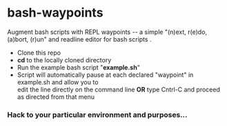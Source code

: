 # bash-waypoints
Augment bash scripts with REPL waypoints -- a simple "(n)ext, r(e)do, (a)bort, (r)un" and readline editor for bash scripts .

 - Clone this repo
 - **cd** to the locally cloned directory
 - Run the example bash script "**example.sh**"
 - Script will automatically pause at each declared "waypoint" in example.sh and allow you to  
 edit the line directly on the command line **OR** type Cntrl-C and proceed as directed from that menu
 
 ### Hack to your particular environment and purposes...
